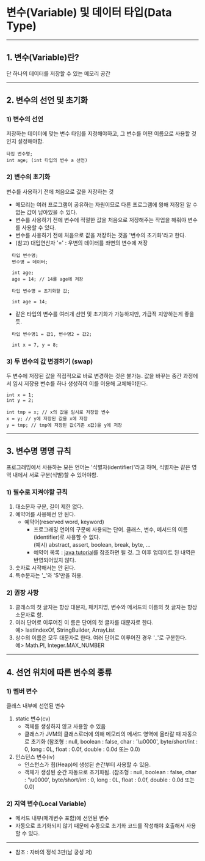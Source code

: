 # 변수(Variable) 및 데이터 타입(Data Type)  

---

## 1. 변수(Variable)란?  

단 하나의 데이터를 저장할 수 있는 메모리 공간

---

## 2. 변수의 선언 및 초기화

### 1) 변수의 선언
저장하는 데이터에 맞는 변수 타입를 지정해야하고, 그 변수를 어떤 이름으로 사용할 것인지 설정해야함.
```
타입 변수명;
int age; (int 타입의 변수 a 선언)
```
### 2) 변수의 초기화
변수를 사용하기 전에 처음으로 값을 저장하는 것
- 메모리는 여러 프로그램이 공유하는 자원이므로 다른 프로그램에 읭해 저장된 알 수 없는 값이 남아있을 수 있다.
- 변수를 사용하기 전에 변수에 적절한 값을 처음으로 저장해주는 작업을 해줘야 변수를 사용할 수 있다.
- 변수를 사용하기 전에 처음으로 값을 저장하는 것을 '변수의 초기화'라고 한다.  
- (참고) 대입연산자 '=' : 우변의 데이터를 좌변의 변수에 저장
```
  타입 변수명;
  변수명 = 데이터;

  int age;
  age = 14; // 14를 age에 저장
```
```
  타입 변수명 = 초기화할 값;
   
  int age = 14;
```
- 같은 타입의 변수를 여러개 선언 및 초기화가 가능하지만, 가급적 지양하는게 좋을 듯.
```
  타입 변수명1 = 값1, 변수명2 = 값2;
   
  int x = 7, y = 8;
```

### 3) 두 변수의 값 변경하기 (swap)
두 변수에 저장된 값을 직접적으로 바로 변경하는 것은 불가능.
값을 바꾸는 중간 과정에서 임시 저장용 변수를 하나 생성하여 이를 이용해 교체해야한다.
```
int x = 1;
int y = 2;

int tmp = x; // x의 값을 임시로 저장할 변수 
x = y; // y에 저장된 값을 x에 저장
y = tmp; // tmp에 저장된 값(기존 x값)을 y에 저장 
```
---
## 3. 변수명 명명 규칙
프로그래밍에서 사용하는 모든 언어는 '식별자(identifier)'라고 하며, 식별자는 같은 영역 내에서 서로 구분(식별)할 수 있어야함.

### 1) 필수로 지켜야할 규칙
1. 대소문자 구분, 길이 제한 없다.
2. 예약어를 사용해선 안 된다.
   - 예약어(reserved word, keyword)
     - 프로그래밍 언어의 구문에 사용되는 단어. 클래스, 변수, 메서드의 이름(identifier)로 사용할 수 없다.  
       (예시) abstract, assert, boolean, break, byte, ...
     - 예약어 목록 : <a href="https://docs.oracle.com/javase/tutorial/java/nutsandbolts/_keywords.html" target="_blank"> java tutorial</a>를 참조하면 될 것. 그 이후 업데이트 된 내역은 반영되어있지 않다.
3. 숫자로 시작해서는 안 된다.
4. 특수문자는 '_'와 '$'만을 허용.

### 2) 권장 사항  
1. 클래스의 첫 글자는 항상 대문자, 패키지명, 변수와 메서드의 이름의 첫 글자는 항상 소문자로 함.
2. 여러 단어로 이루어진 이 름은 단어의 첫 글자를 대문자로 한다.  
예> lastIndexOf, StringBuilder, ArrayList
3. 상수의 이름은 모두 대문자로 한다. 여러 단어로 이루어진 경우 '_'로 구분한다.  
예>  Math.PI, Integer.MAX_NUMBER

---

## 4. 선언 위치에 따른 변수의 종류
### 1) 멤버 변수
클래스 내부에 선언된 변수
1. static 변수(cv)
   - 객체를 생성하지 않고 사용할 수 있음
   - 클래스가 JVM의 클래스로더에 의해 메모리의 메서드 영역에 올라갈 때 자동으로 초기화 (참조형 : null, boolean : false, char : '\u0000', byte/short/int : 0, long : 0L, float : 0.0f, double : 0.0d 또는 0.0)  
2. 인스턴스 변수(iv)
   - 인스턴스가 힙(Heap)에 생성된 순간부터 사용할 수 있음. 
   - 객체가 생성된 순간 자동으로 초기화됨. (참조형 : null, boolean : false, char : '\u0000', byte/short/int : 0, long : 0L, float : 0.0f, double : 0.0d 또는 0.0)

### 2) 지역 변수(Local Variable)
- 메서드 내부(매개변수 포함)에 선언된 변수
- 자동으로 초기화되지 않기 때문에 수동으로 초기화 코드를 작성해야 호출해서 사용할 수 있다.

---

* 참조 : 자바의 정석 3판(남 궁성 저)
